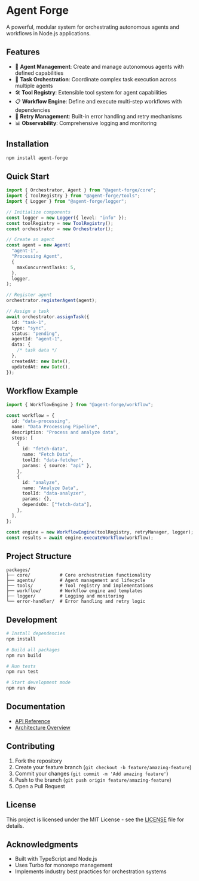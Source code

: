 # Agent Forge

A powerful, modular system for orchestrating autonomous agents and workflows in Node.js applications.

## Features

- 🤖 **Agent Management**: Create and manage autonomous agents with defined capabilities
- 🔄 **Task Orchestration**: Coordinate complex task execution across multiple agents
- 🛠️ **Tool Registry**: Extensible tool system for agent capabilities
- 📋 **Workflow Engine**: Define and execute multi-step workflows with dependencies
- 🔁 **Retry Management**: Built-in error handling and retry mechanisms
- 📊 **Observability**: Comprehensive logging and monitoring

## Installation

```bash
npm install agent-forge
```

## Quick Start

```typescript
import { Orchestrator, Agent } from "@agent-forge/core";
import { ToolRegistry } from "@agent-forge/tools";
import { Logger } from "@agent-forge/logger";

// Initialize components
const logger = new Logger({ level: "info" });
const toolRegistry = new ToolRegistry();
const orchestrator = new Orchestrator();

// Create an agent
const agent = new Agent(
  "agent-1",
  "Processing Agent",
  {
    maxConcurrentTasks: 5,
  },
  logger,
);

// Register agent
orchestrator.registerAgent(agent);

// Assign a task
await orchestrator.assignTask({
  id: "task-1",
  type: "sync",
  status: "pending",
  agentId: "agent-1",
  data: {
    /* task data */
  },
  createdAt: new Date(),
  updatedAt: new Date(),
});
```

## Workflow Example

```typescript
import { WorkflowEngine } from "@agent-forge/workflow";

const workflow = {
  id: "data-processing",
  name: "Data Processing Pipeline",
  description: "Process and analyze data",
  steps: [
    {
      id: "fetch-data",
      name: "Fetch Data",
      toolId: "data-fetcher",
      params: { source: "api" },
    },
    {
      id: "analyze",
      name: "Analyze Data",
      toolId: "data-analyzer",
      params: {},
      dependsOn: ["fetch-data"],
    },
  ],
};

const engine = new WorkflowEngine(toolRegistry, retryManager, logger);
const results = await engine.executeWorkflow(workflow);
```

## Project Structure

```
packages/
├── core/           # Core orchestration functionality
├── agents/         # Agent management and lifecycle
├── tools/          # Tool registry and implementations
├── workflow/       # Workflow engine and templates
├── logger/         # Logging and monitoring
└── error-handler/  # Error handling and retry logic
```

## Development

```bash
# Install dependencies
npm install

# Build all packages
npm run build

# Run tests
npm run test

# Start development mode
npm run dev
```

## Documentation

- [API Reference](docs/api.md)
- [Architecture Overview](docs/architecture.md)

## Contributing

1. Fork the repository
2. Create your feature branch (`git checkout -b feature/amazing-feature`)
3. Commit your changes (`git commit -m 'Add amazing feature'`)
4. Push to the branch (`git push origin feature/amazing-feature`)
5. Open a Pull Request

## License

This project is licensed under the MIT License - see the [LICENSE](LICENSE) file for details.

## Acknowledgments

- Built with TypeScript and Node.js
- Uses Turbo for monorepo management
- Implements industry best practices for orchestration systems
